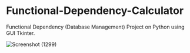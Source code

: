# Functional-Dependency-Calculator
Functional Dependency (Database Management) Project on Python using GUI Tkinter.

![Screenshot (1299)](https://user-images.githubusercontent.com/91961900/170732892-0c030108-60b2-46ae-818d-77a625a57892.png)
